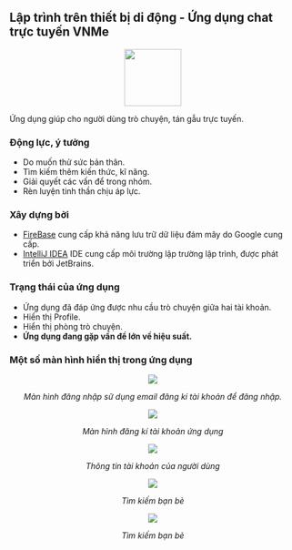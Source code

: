 ## Lập trình trên thiết bị di động - Ứng dụng chat trực tuyến VNMe ##
<p align="center">
<img width="100" height="100" src="http://bit.ly/2trsHOE"/>

Ứng dụng giúp cho người dùng trò chuyện, tán gẫu trực tuyến.
### Động lực, ý tưởng ###
- Do muốn thử sức bản thân.
- Tìm kiếm thêm kiến thức, kĩ năng.
- Giải quyết các vấn để trong nhóm.
- Rèn luyện tinh thần chịu áp lực.
### Xây dựng bởi ###
- [FireBase](https://firebase.google.com/) cung cấp khả năng lưu trữ dữ liệu đám mây do Google cung cấp.
- [IntelliJ IDEA](https://www.jetbrains.com/idea/) IDE cung cấp môi trường lập trường lập trình, được phát triển bởi JetBrains.
### Trạng thái của ứng dụng ###
- Ứng dụng đã đáp ứng được nhu cầu trò chuyện giữa hai tài khoản.
- Hiển thị Profile.
- Hiển thị phòng trò chuyện.
- **Ứng dụng đang gặp vấn đề lớn về hiệu suất.**
### Một số màn hình hiển thị trong ứng dụng ###
<p align="center">
<img src="https://lh3.googleusercontent.com/UOSQ0vta_Cn5THLnd-3X544wZpvkHhZodBeKnfF1aFZUqzy3ChJyKK55HQ54y4z0U__eeKgqK0j44zjF-qwbkLrdDLd9FYnS2P8fuNstZIevAWHg81GY8jF_sfU9WME0RKqYvadjjd9Y2XSVxqxLJjxVwrWEOrOheSBAzttGkaIlJncte1fXCxrj2ruA2xw-n948kczkZ8ix8mJRoovL3ZpgPsXZeDFLMUaPdP8ub0VwJ6ENPnbmX2XH4zQTHDRtAxpJlouk8-aM1BLyWaPf4zcVzjEW4FyOZJDJ7NjNhFWOAY_PTAmFhdHWsp-q9uzfZjaG2DepH4ODJOvb1Qy6QW0c_SPZDW5McxxbH-9heQfiO7ETVEiBI5MXCX40ql3mJEJC3NvWUltSvn9IhF5NjHvKvGIixUccTe_biYwoXL9pijfRc6AVTspeG8nWuzealoF60lgKJlgkYst6iX6zdU-ZzrKMoWTL8hUndjjLbGmfpKE1nRZeBmsJPwTVAOllz6fwCtOM-6eSdBkw_h7I1y5UtAZaizwdE4sxtzc2Pi2hOdyJfbd2EyWb45FMoLVINSZCimTj_wjB6frHhuonM3jXE932RL8Qd9YwdabhE0hZpQ6b7Kb9wcI2SI9iTUwyMo4tsy7fC3UvTyqpqki_t-zZQm8F6JnuvJDeH_toDszfrni_YDHiCQ=w304-h608-no?raw=true"/>
<p align="center" ><i> Màn hình đăng nhập sữ dụng email đăng kí tài khoản để đăng nhập. </i></p>
</p>

<p align="center">
<img src="http://bit.ly/2MQigvc"/>
<p align="center" ><i> Màn hình đăng kí tài khoản ứng dụng </i></p>
</p>

<p align="center">
<img src="http://bit.ly/35kWupJ"/>
<p align="center" ><i> Thông tin tài khoản của người dùng </i></p>
</p>

<p align="center">
<img src="http://bit.ly/2tnn448"/>
<p align="center" ><i> Tìm kiếm bạn bè </i></p>
</p>

<p align="center">
<img src="http://bit.ly/2FgeIy8"/>
<p align="center" ><i> Tìm kiếm bạn bè </i></p>
</p>

